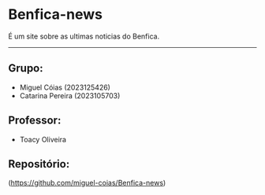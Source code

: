 # Benfica-news
É um site sobre as ultimas noticias do Benfica.

---

## Grupo:
- Miguel Cóias (2023125426)
- Catarina Pereira (2023105703)

## Professor:
- Toacy Oliveira

## Repositório:
(https://github.com/miguel-coias/Benfica-news)
